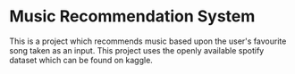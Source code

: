 
# Music Recommendation System

This is a project which recommends music based upon the user's favourite song taken as an input. This project uses the openly available spotify dataset which can be found on kaggle.
